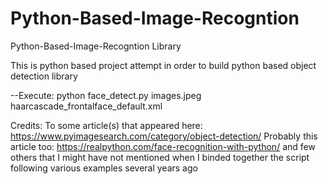 Python-Based-Image-Recogntion
=======================================

Python-Based-Image-Recogntion Library

This is python based project attempt in order to build python based object detection library

--Execute: python face_detect.py images.jpeg haarcascade_frontalface_default.xml

Credits: To some article(s) that appeared here: https://www.pyimagesearch.com/category/object-detection/
         Probably this article too: https://realpython.com/face-recognition-with-python/
         and few others that I might have not mentioned when I binded together the script following various examples several years ago
